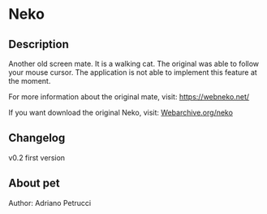 # Neko

## Description
Another old screen mate. It is a walking cat. The original was able to follow your mouse cursor. The application is not able to implement this feature at the moment.

For more information about the original mate, visit:
https://webneko.net/

If you want download the original Neko, visit:
[Webarchive.org/neko](http://web.archive.org/web/20090322195013/http://www.angelfire.com/ct/neko/)

## Changelog
v0.2 first version

## About pet
Author: Adriano Petrucci
